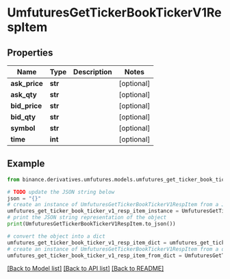 # UmfuturesGetTickerBookTickerV1RespItem


## Properties

Name | Type | Description | Notes
------------ | ------------- | ------------- | -------------
**ask_price** | **str** |  | [optional] 
**ask_qty** | **str** |  | [optional] 
**bid_price** | **str** |  | [optional] 
**bid_qty** | **str** |  | [optional] 
**symbol** | **str** |  | [optional] 
**time** | **int** |  | [optional] 

## Example

```python
from binance.derivatives.umfutures.models.umfutures_get_ticker_book_ticker_v1_resp_item import UmfuturesGetTickerBookTickerV1RespItem

# TODO update the JSON string below
json = "{}"
# create an instance of UmfuturesGetTickerBookTickerV1RespItem from a JSON string
umfutures_get_ticker_book_ticker_v1_resp_item_instance = UmfuturesGetTickerBookTickerV1RespItem.from_json(json)
# print the JSON string representation of the object
print(UmfuturesGetTickerBookTickerV1RespItem.to_json())

# convert the object into a dict
umfutures_get_ticker_book_ticker_v1_resp_item_dict = umfutures_get_ticker_book_ticker_v1_resp_item_instance.to_dict()
# create an instance of UmfuturesGetTickerBookTickerV1RespItem from a dict
umfutures_get_ticker_book_ticker_v1_resp_item_from_dict = UmfuturesGetTickerBookTickerV1RespItem.from_dict(umfutures_get_ticker_book_ticker_v1_resp_item_dict)
```
[[Back to Model list]](../README.md#documentation-for-models) [[Back to API list]](../README.md#documentation-for-api-endpoints) [[Back to README]](../README.md)


